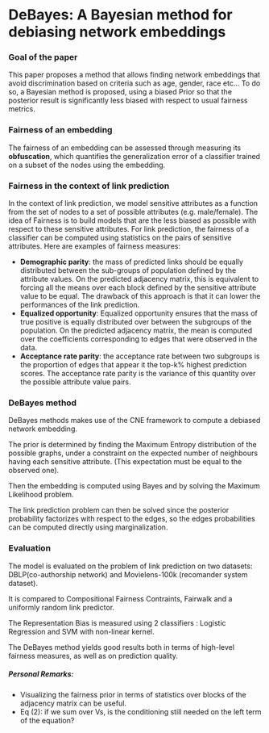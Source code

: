 # DeBayes: A Bayesian method for debiasing network embeddings

### Goal of the paper
This paper proposes a method that allows finding network embeddings that avoid discrimination based on criteria such as age, gender, race etc...
To do so, a Bayesian method is proposed, using a biased Prior so that the posterior result is significantly less biased with respect to usual fairness metrics.

### Fairness of an embedding
The fairness of an embedding can be assessed through measuring its **obfuscation**, which quantifies the generalization error of a classifier trained on a subset of the nodes using the embedding.

### Fairness in the context of link prediction
In the context of link prediction, we model sensitive attributes as a function from the set of nodes to a set of possible attributes (e.g. male/female).
The idea of Fairness is to build models that are the less biased as possible with respect to these sensitive attributes.
For link prediction, the fairness of a classifier can be computed using statistics on the pairs of sensitive attributes.
Here are examples of fairness measures:
- **Demographic parity**: the mass of predicted links should be equally distributed between the sub-groups of population defined by the attribute values.
 On the predicted adjacency matrix, this is equivalent to forcing all the means over each block defined by the sensitive attribute value to be equal. The drawback of this approach is that it can lower the performances of the link prediction.
 - **Equalized opportunity**: Equalized opportunity ensures that the mass of true positive is equally distributed over between the subgroups of the population. On the predicted adjacency matrix, the mean is computed over the coefficients corresponding to edges that were observed in the data.
 - **Acceptance rate parity**: the acceptance rate between two subgroups is the proportion of edges that appear it the top-k% highest prediction scores. The acceptance rate parity is the variance of this quantity over the possible attribute value pairs.

### DeBayes method
DeBayes methods makes use of the CNE framework to compute a debiased network embedding.

The prior is determined by finding the Maximum Entropy distribution of the possible graphs, under a constraint on the expected number of neighbours having each sensitive attribute. (This expectation must be equal to the observed one).

Then the embedding is computed using Bayes and by solving the Maximum Likelihood problem.

The link prediction problem can then be solved since the posterior probability factorizes with respect to the edges, so the edges probabilities can be computed directly using marginalization.

### Evaluation
The model is evaluated on the problem of link prediction on two datasets: DBLP(co-authorship network) and Movielens-100k (recomander system dataset).

It is compared to Compositional Fairness Contraints, Fairwalk and a uniformly random link predictor.

The Representation Bias is measured using 2 classifiers : Logistic Regression and SVM with non-linear kernel.

The DeBayes method yields good results both in terms of high-level fairness measures, as well as on prediction quality.

##### Personal Remarks:
- Visualizing the fairness prior in terms of statistics over blocks of the adjacency matrix can be useful.
- Eq (2): if we sum over Vs, is the conditioning still needed on the left term of the equation?
